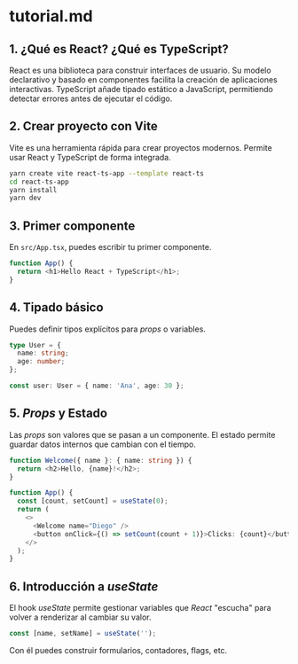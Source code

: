 # tutorial.md

## 1. ¿Qué es React? ¿Qué es TypeScript?

React es una biblioteca para construir interfaces de usuario. Su modelo declarativo y basado en componentes facilita la creación de aplicaciones interactivas. TypeScript añade tipado estático a JavaScript, permitiendo detectar errores antes de ejecutar el código.

## 2. Crear proyecto con Vite

Vite es una herramienta rápida para crear proyectos modernos. Permite usar React y TypeScript de forma integrada.

```bash
yarn create vite react-ts-app --template react-ts
cd react-ts-app
yarn install
yarn dev
```

## 3. Primer componente

En `src/App.tsx`, puedes escribir tu primer componente.

```ts
function App() {
  return <h1>Hello React + TypeScript</h1>;
}
```

## 4. Tipado básico

Puedes definir tipos explícitos para *props* o variables.

```ts
type User = {
  name: string;
  age: number;
};

const user: User = { name: 'Ana', age: 30 };
```

## 5. *Props* y Estado

Las *props* son valores que se pasan a un componente. El estado permite guardar datos internos que cambian con el tiempo.

```ts
function Welcome({ name }: { name: string }) {
  return <h2>Hello, {name}!</h2>;
}

function App() {
  const [count, setCount] = useState(0);
  return (
    <>
      <Welcome name="Diego" />
      <button onClick={() => setCount(count + 1)}>Clicks: {count}</button>
    </>
  );
}
```

## 6. Introducción a *useState*

El hook *useState* permite gestionar variables que *React* "escucha" para volver a renderizar al cambiar su valor.

```ts
const [name, setName] = useState('');
```

Con él puedes construir formularios, contadores, flags, etc.
